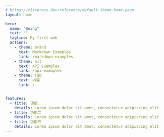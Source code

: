 ```yaml
---
# https://vitepress.dev/reference/default-theme-home-page
layout: home

hero:
  name: "Being"
  text: ""
  tagline: My first web
  actions:
    - theme: brand
      text: Markdown Examples
      link: /markdown-examples
    - theme: alt
      text: API Examples
      link: /api-examples
    - theme: Tab
      text: 内容
      link: /


features:
  - title: 功能
    details: Lorem ipsum dolor sit amet, consectetur adipiscing elit
  - title: 功能二
    details: Lorem ipsum dolor sit amet, consectetur adipiscing elit
  - title: 功能三
    details: Lorem ipsum dolor sit amet, consectetur adipiscing elit
---
```



